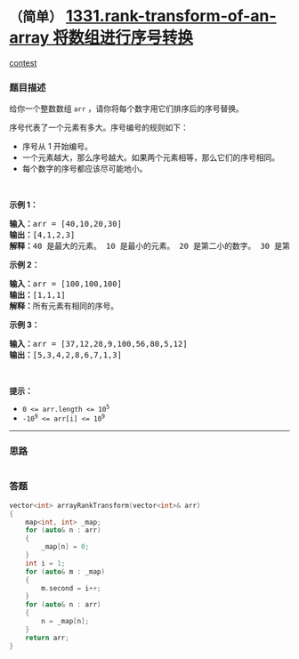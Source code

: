 # `（简单）` [1331.rank-transform-of-an-array 将数组进行序号转换](https://leetcode-cn.com/problems/rank-transform-of-an-array/)

[contest](https://leetcode-cn.com/contest/biweekly-contest-18/problems/rank-transform-of-an-array/)

### 题目描述
<p>给你一个整数数组&nbsp;<code>arr</code> ，请你将每个数字用它们排序后的序号替换。</p>

<p>序号代表了一个元素有多大。序号编号的规则如下：</p>

<ul>
	<li>序号从 1 开始编号。</li>
	<li>一个元素越大，那么序号越大。如果两个元素相等，那么它们的序号相同。</li>
	<li>每个数字的序号都应该尽可能地小。</li>
</ul>

<p>&nbsp;</p>

<p><strong>示例 1：</strong></p>

<pre><strong>输入：</strong>arr = [40,10,20,30]
<strong>输出：</strong>[4,1,2,3]
<strong>解释：</strong>40 是最大的元素。 10 是最小的元素。 20 是第二小的数字。 30 是第三小的数字。</pre>

<p><strong>示例 2：</strong></p>

<pre><strong>输入：</strong>arr = [100,100,100]
<strong>输出：</strong>[1,1,1]
<strong>解释：</strong>所有元素有相同的序号。
</pre>

<p><strong>示例 3：</strong></p>

<pre><strong>输入：</strong>arr = [37,12,28,9,100,56,80,5,12]
<strong>输出：</strong>[5,3,4,2,8,6,7,1,3]
</pre>

<p>&nbsp;</p>

<p><strong>提示：</strong></p>

<ul>
	<li><code>0 &lt;= arr.length &lt;= 10<sup>5</sup></code></li>
	<li><code>-10<sup>9</sup>&nbsp;&lt;= arr[i] &lt;= 10<sup>9</sup></code></li>
</ul>

            

---
### 思路
```
```



### 答题
``` C++
vector<int> arrayRankTransform(vector<int>& arr) 
{
    map<int, int> _map;
    for (auto& n : arr)
    {
        _map[n] = 0;
    }
    int i = 1;
    for (auto& m : _map)
    {
        m.second = i++;
    }
    for (auto& n : arr)
    {
        n = _map[n];
    }
    return arr;
}
```




